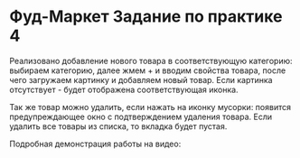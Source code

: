 # Фуд-Маркет Задание по практике 4

Реализовано добавление нового товара в соответствующую категорию: выбираем категорию, далее жмем + и вводим свойства товара, после чего загружаем картинку и добавляем новый товар. Если картинка отсутствует - будет отображена соответствующая иконка. 

Так же товар можно удалить, если нажать на иконку мусорки: появится предупреждающее окно с подтверждением удаления товара. Если удалить все товары из списка, то вкладка будет пустая. 

Подробная демонстрация работы на видео:
